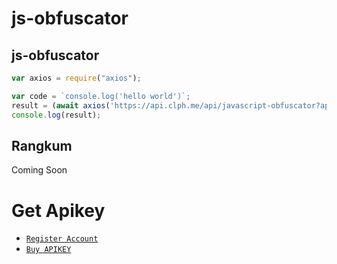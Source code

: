 # js-obfuscator




## js-obfuscator


```js
var axios = require("axios");

var code = `console.log('hello world')`;
result = (await axios('https://api.clph.me/api/javascript-obfuscator?apikey=YOUR-APIKEY', { method: 'POST', data: new URLSearchParams(Object.entries({ code })) })).data;
console.log(result);
```

## Rangkum

Coming Soon

# Get Apikey

* [`Register Account`](https://api.clph.me/users/register)
* [`Buy APIKEY`](https://wa.me/62882003806038?text=min%20mau%20beli%20apikey)
